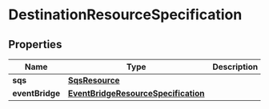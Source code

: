# DestinationResourceSpecification

## Properties
Name | Type | Description | Notes
------------ | ------------- | ------------- | -------------
**sqs** | [**SqsResource**](SqsResource.md) |  |  [optional]
**eventBridge** | [**EventBridgeResourceSpecification**](EventBridgeResourceSpecification.md) |  |  [optional]
